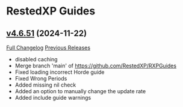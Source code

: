 # RestedXP Guides

## [v4.6.51](https://github.com/RestedXP/RXPGuides/tree/v4.6.51) (2024-11-22)
[Full Changelog](https://github.com/RestedXP/RXPGuides/compare/v4.6.50...v4.6.51) [Previous Releases](https://github.com/RestedXP/RXPGuides/releases)

- disabled caching  
- Merge branch 'main' of https://github.com/RestedXP/RXPGuides  
- Fixed loading incorrect Horde guide  
- Fixed Wrong Periods  
- Added missing nil check  
- Added an option to manually change the update rate  
- Added include guide warnings  
